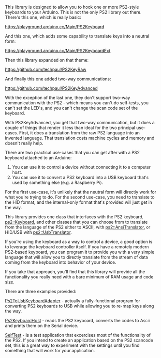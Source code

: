 This library is designed to allow you to hook one or more PS2-style keyboards to your Arduino.
This is not the only PS2 library out there.  There's this one, which is really basic:

https://playground.arduino.cc/Main/PS2Keyboard

And this one, which adds some capability to translate keys into a neutral form:

https://playground.arduino.cc/Main/PS2KeyboardExt

Then this library expanded on that theme:

https://github.com/techpaul/PS2KeyRaw

And finally this one added two-way communications:

https://github.com/techpaul/PS2KeyAdvanced

With the exception of the last one, they don't support two-way communication with the PS2 - which means
you can't do self-tests, you can't set the LED's, and you can't change the scan code set of the keyboard.

With PS2KeyAdvanced, you get that two-way communication, but it does a couple of things that render it
less than ideal for the two principal use-cases.  First, it does a translation from the raw PS2 language
into an invented language.  That translation costs machine cycles and memory and doesn't really help.

There are two practical use-cases that you can get after with a PS2 keyboard attached to an Arduino:

1) You can use it to control a device without connecting it to a computer host.
2) You can use it to convert a PS2 keyboard into a USB keyboard that's used by something else (e.g. a Raspberry Pi).

For the first use-case, it's unlikely that the neutral form will directly work for what you're trying to do.
For the second use-case, you need to translate to the HID format, and the internal-only format that's provided
will just get in the way.

This library provides one class that interfaces with the PS2 keyboard, [ps2::Keyboard](https://stevebenz.github.io/PS2KeyboardHost/classps2_1_1_keyboard.html),
and other classes that you can choose from to translate from the language of the PS2 either to ASCII, with
[ps2::AnsiTranslator](https://stevebenz.github.io/PS2KeyboardHost/classps2_1_1_ansi_translator.html),
or HID/USB with [ps2::UsbTranslator](https://stevebenz.github.io/PS2KeyboardHost/classps2_1_1_usb_translator.html).

If you're using the keyboard as a way to control a device, a good option is to leverage the keyboard
controller itself.  If you have a remotely modern PS2-based keyboard, you can program it to provide you with
a very simple language that will allow you to directly translate from the stream of data coming from the keyboard
into behavior of your device.

If you take that approach, you'll find that this library will provide all the functionality you really need with
a bare minimum of RAM usage and code size.

There are three examples provided:

[Ps2ToUsbKeyboardAdapter](https://github.com/SteveBenz/PS2KeyboardHost/blob/master/examples/Ps2ToUsbKeyboardAdapter/Ps2ToUsbKeyboardAdapter.ino) - actually
a fully-functional program for converting PS2 keyboards to USB while allowing you to re-map keys along the way.

[Ps2KeyboardHost](https://github.com/SteveBenz/PS2KeyboardHost/tree/master/examples/Ps2KeyboardHost/Ps2KeyboardHost.ino) - reads the PS2 keyboard,
converts the codes to Ascii and prints them on the Serial device.

[SelfTest](https://github.com/SteveBenz/PS2KeyboardHost/tree/master/examples/SelfTest/SelfTest.ino) - is a test application that excercises
most of the functionality of the PS2.  If you intend to create an application based on the PS2 scancode set, this
is a great way to experiment with the settings until you find something that will work for your application.


